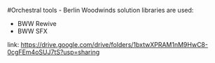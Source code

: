 #Orchestral tools - Berlin Woodwinds solution
libraries are used:
- BWW Rewive
- BWW SFX

link: https://drive.google.com/drive/folders/1bxtwXPRAM1nM9HwC8-0cgFEm4oSUJ7tS?usp=sharing

